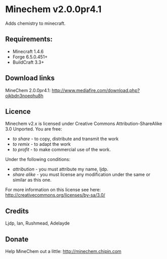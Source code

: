 # Minechem v2.0.0pr4.1
Adds chemistry to minecraft.

## Requirements:
* Minecraft 1.4.6
* Forge 6.5.0.451+
* BuildCraft 3.3+

## Download links

MineChem 2.0.0pr4.1:
http://www.mediafire.com/download.php?ojkbdn3noeqhu8h


## Licence
Minechem v2.x is licensed under Creative Commons Attribution-ShareAlike 3.0 Unported.
You are free:
* _to share_ - to copy, distribute and transmit the work
* _to remix_ - to adapt the work
* _to profit_ - to make commercial use of the work.

Under the following conditions:
* _attribution_ - you must attribute my name, ljdp.
* _share alike_ - you must license any modification under the same or similar as this one.

For more information on this license see here: http://creativecommons.org/licenses/by-sa/3.0/

## Credits
Ljdp, Ian, Rushmead, Adelayde

## Donate
Help MineChem out a little:
http://minechem.chipin.com
